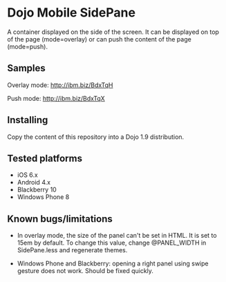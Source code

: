# Dojo Mobile SidePane

A container displayed on the side of the screen. It can be displayed on top of the page (mode=overlay) or can push the
content of the page (mode=push).

## Samples

Overlay mode: http://ibm.biz/BdxTqH

Push mode: http://ibm.biz/BdxTqX

## Installing

Copy the content of this repository into a Dojo 1.9 distribution.

## Tested platforms

* iOS 6.x
* Android 4.x
* Blackberry 10
* Windows Phone 8

## Known bugs/limitations

* In overlay mode, the size of the panel can't be set in HTML. It is set to 15em by default. To change this value,
change @PANEL_WIDTH in SidePane.less and regenerate themes.

* Windows Phone and Blackberry: opening a right panel using swipe gesture does not work. Should be fixed quickly.


